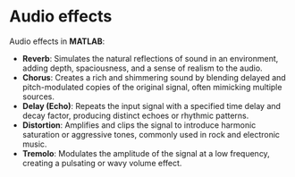 # Audio effects

Audio effects in **MATLAB**:

- **Reverb**: Simulates the natural reflections of sound in an environment, adding depth, spaciousness, and a sense of realism to the audio.
- **Chorus**: Creates a rich and shimmering sound by blending delayed and pitch-modulated copies of the original signal, often mimicking multiple sources.
- **Delay (Echo)**: Repeats the input signal with a specified time delay and decay factor, producing distinct echoes or rhythmic patterns.
- **Distortion**: Amplifies and clips the signal to introduce harmonic saturation or aggressive tones, commonly used in rock and electronic music.
- **Tremolo**: Modulates the amplitude of the signal at a low frequency, creating a pulsating or wavy volume effect.
